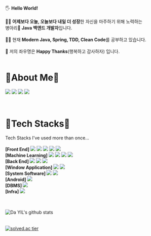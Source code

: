 🖐 **Hello World!** <br><br>
🙋‍♂️ **어제보다 오늘, 오늘보다 내일 더 성장**한 자신을 마주하기 위해 노력하는<br>
병아리🐣 **Java 백앤드 개발자**입니다.<br><br>
👨‍💻 현재 **Modern Java, Spring, TDD, Clean Code**를 공부하고 있습니다.<br><br>
🙏 저의 좌우명은 **Happy Thanks**(행복하고 감사하자) 입니다.<br><br>
<h1> 📢About Me📢 </h1>
<div>
  <a href="https://www.instagram.com/sun9u_n6uns/"><img src="https://img.shields.io/badge/Instagram-E4405F?style=flat-square&logo=instagram&logoColor=white"/></a>
  <a href="https://github.com/KimSeongKyu" target="_blank"><img src="https://img.shields.io/badge/GitHub-181717?style=flat-square&logo=github&logoColor=white"/></a>
  <a href="https://programming-is-art.tistory.com/" target="_blank"><img src="https://img.shields.io/badge/T_T_Story-E34F26?style=flat-square&logo=&logoColor=white"/></a>
  <a href="mailto:kskyu610@gmail.com" target="_blank"><img src="https://img.shields.io/badge/GMail-EA4335?style=flat-square&logo=gmail&logoColor=white"/></a>
  <br><br><br>
</div>
<h1>🔧Tech Stacks🔧</h1>
<div>
  Tech Stacks I've used more than once...<br><br>
  <strong>[Front End] </strong>
  <img style="pointer-events: none;" src="https://img.shields.io/badge/HTML5-E34F26?style=flat-square&logo=Html5&logoColor=white"/>
  <img src="https://img.shields.io/badge/CSS3-1572B6?style=flat-square&logo=css3&logoColor=white"/>
  <img src="https://img.shields.io/badge/JavaScript-F7DF1E?style=flat-square&logo=Javascript&logoColor=white"/>
  <img src="https://img.shields.io/badge/Vue_js-4FC08D?style=flat-square&logo=vue-dot-js&logoColor=white"/>
  <img src="https://img.shields.io/badge/Bootstrap-7952B3?style=flat-square&logo=Bootstrap&logoColor=white"/><br>
  <strong>[Machine Learning]</strong>
  <img src="https://img.shields.io/badge/Python-3776AB?style=flat-square&logo=python&logoColor=white"/>
  <img src="https://img.shields.io/badge/Pandas-150458?style=flat-square&logo=pandas&logoColor=white"/>
  <img src="https://img.shields.io/badge/Scikit_Learn-F7931E?style=flat-square&logo=scikit-learn&logoColor=white"/>
  <img src="https://img.shields.io/badge/NumPy-013243?style=flat-square&logo=numpy&logoColor=white"/><br>
  <strong>[Back End] </strong>
  <img src="https://img.shields.io/badge/Java-007396?style=flat-square&logo=Java&logoColor=white"/>
  <img src="https://img.shields.io/badge/Spring-6DB33F?style=flat-square&logo=Spring&logoColor=white"/>
  <img src="https://img.shields.io/badge/Spring_Boot-6DB33F?style=flat-square&logo=Spring-Boot&logoColor=white"/><br>
  <strong>[Window Application] </strong>
  <img src="https://img.shields.io/badge/C_Sharp-239120?style=flat-square&logo=C-Sharp&logoColor=white"/>
  <img src="https://img.shields.io/badge/.NET-512BD4?style=flat-square&logo=dot-Net&logoColor=white"/><br>
  <strong>[System Software] </strong>
  <img src="https://img.shields.io/badge/C-A8B9CC?style=flat-square&logo=C&logoColor=white"/>
  <img src="https://img.shields.io/badge/Raspberry_Pi-A22846?style=flat-square&logo=Raspberry-Pi&logoColor=white"/><br>
  <strong>[Android] </strong>
  <img src="https://img.shields.io/badge/Kotlin-0095D5?style=flat-square&logo=kotlin&logoColor=white"/><br>
  <strong>[DBMS] </strong>
  <img src="https://img.shields.io/badge/MySQL-4479A1?style=flat-square&logo=mysql&logoColor=white"/><br>
  <strong>[Infra] </strong>
  <img src="https://img.shields.io/badge/AWS-232F3E?style=flat-square&logo=amazon-aws&logoColor=white"/><br><br><br>
</div>

![Da YIL's github stats](https://github-readme-stats.vercel.app/api?username=KimSeongKyu&show_icons=true) <br><br><br>
[![solved.ac tier](http://mazassumnida.wtf/api/generate_badge?boj=kskyu610)](https://solved.ac/kskyu610)
